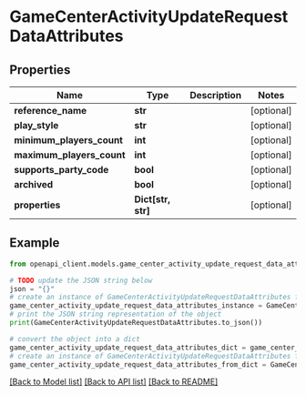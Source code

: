 # GameCenterActivityUpdateRequestDataAttributes


## Properties

Name | Type | Description | Notes
------------ | ------------- | ------------- | -------------
**reference_name** | **str** |  | [optional] 
**play_style** | **str** |  | [optional] 
**minimum_players_count** | **int** |  | [optional] 
**maximum_players_count** | **int** |  | [optional] 
**supports_party_code** | **bool** |  | [optional] 
**archived** | **bool** |  | [optional] 
**properties** | **Dict[str, str]** |  | [optional] 

## Example

```python
from openapi_client.models.game_center_activity_update_request_data_attributes import GameCenterActivityUpdateRequestDataAttributes

# TODO update the JSON string below
json = "{}"
# create an instance of GameCenterActivityUpdateRequestDataAttributes from a JSON string
game_center_activity_update_request_data_attributes_instance = GameCenterActivityUpdateRequestDataAttributes.from_json(json)
# print the JSON string representation of the object
print(GameCenterActivityUpdateRequestDataAttributes.to_json())

# convert the object into a dict
game_center_activity_update_request_data_attributes_dict = game_center_activity_update_request_data_attributes_instance.to_dict()
# create an instance of GameCenterActivityUpdateRequestDataAttributes from a dict
game_center_activity_update_request_data_attributes_from_dict = GameCenterActivityUpdateRequestDataAttributes.from_dict(game_center_activity_update_request_data_attributes_dict)
```
[[Back to Model list]](../README.md#documentation-for-models) [[Back to API list]](../README.md#documentation-for-api-endpoints) [[Back to README]](../README.md)


